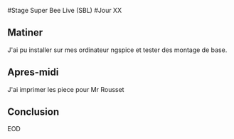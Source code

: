 #Stage Super Bee Live (SBL)
#Jour XX

## Matiner 
J'ai pu installer sur mes ordinateur ngspice et tester des montage de base.
## Apres-midi
J'ai imprimer les piece pour Mr Rousset
## Conclusion
EOD

